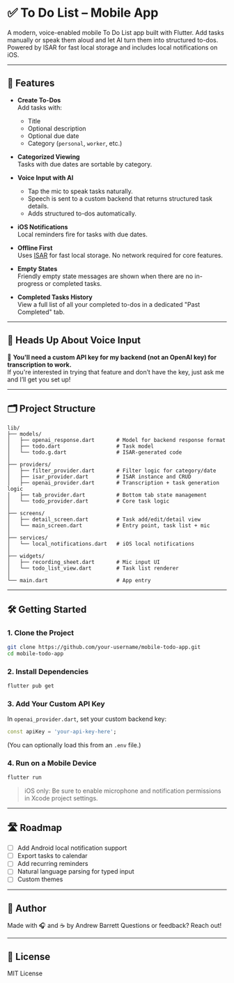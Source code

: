 # ✅ To Do List – Mobile App

A modern, voice-enabled mobile To Do List app built with Flutter. Add tasks manually or speak them aloud and let AI turn them into structured to-dos. Powered by ISAR for fast local storage and includes local notifications on iOS.

---

## 📱 Features

- **Create To-Dos**  
  Add tasks with:
  - Title
  - Optional description
  - Optional due date
  - Category (`personal`, `worker`, etc.)

- **Categorized Viewing**  
  Tasks with due dates are sortable by category.

- **Voice Input with AI**  
  - Tap the mic to speak tasks naturally.
  - Speech is sent to a custom backend that returns structured task details.
  - Adds structured to-dos automatically.

- **iOS Notifications**  
  Local reminders fire for tasks with due dates.

- **Offline First**  
  Uses [ISAR](https://isar.dev/) for fast local storage. No network required for core features.

- **Empty States**  
  Friendly empty state messages are shown when there are no in-progress or completed tasks.

- **Completed Tasks History**  
  View a full list of all your completed to-dos in a dedicated "Past Completed" tab.

---

## 🧠 Heads Up About Voice Input

🔐 **You'll need a custom API key for my backend (not an OpenAI key) for transcription to work.**  
If you're interested in trying that feature and don’t have the key, just ask me and I’ll get you set up!

---

## 🗂 Project Structure

```
lib/
├── models/
│   ├── openai_response.dart       # Model for backend response format
│   ├── todo.dart                  # Task model
│   └── todo.g.dart                # ISAR-generated code
│
├── providers/
│   ├── filter_provider.dart       # Filter logic for category/date
│   ├── isar_provider.dart         # ISAR instance and CRUD
│   ├── openai_provider.dart       # Transcription + task generation logic
│   ├── tab_provider.dart          # Bottom tab state management
│   └── todo_provider.dart         # Core task logic
│
├── screens/
│   ├── detail_screen.dart         # Task add/edit/detail view
│   └── main_screen.dart           # Entry point, task list + mic
│
├── services/
│   └── local_notifications.dart   # iOS local notifications
│
├── widgets/
│   ├── recording_sheet.dart       # Mic input UI
│   └── todo_list_view.dart        # Task list renderer
│
└── main.dart                      # App entry
```

---

## 🛠 Getting Started

### 1. Clone the Project
```bash
git clone https://github.com/your-username/mobile-todo-app.git
cd mobile-todo-app
```

### 2. Install Dependencies
```bash
flutter pub get
```

### 3. Add Your Custom API Key
In `openai_provider.dart`, set your custom backend key:
```dart
const apiKey = 'your-api-key-here';
```
(You can optionally load this from an `.env` file.)

### 4. Run on a Mobile Device
```bash
flutter run
```

> iOS only: Be sure to enable microphone and notification permissions in Xcode project settings.

---

## 🛣️ Roadmap

- [ ] Add Android local notification support  
- [ ] Export tasks to calendar  
- [ ] Add recurring reminders  
- [ ] Natural language parsing for typed input  
- [ ] Custom themes  

---

## 👤 Author

Made with 🎧 and ☕️ by Andrew Barrett
Questions or feedback? Reach out!

---

## 📄 License

MIT License
